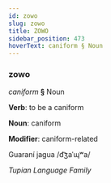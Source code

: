 ```yaml
---
id: zowo
slug: zowo
title: ZOWO
sidebar_position: 473
hoverText: caniform § Noun
---
```


### zowo

*caniform* **§** Noun

**Verb**: to be a caniform

**Noun**: caniform

**Modifier**: caniform-related

Guaraní jagua /d͡ʒaˈɰʷa/

*Tupian Language Family*